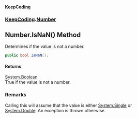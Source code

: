 #### [KeepCoding](index.md 'index')
### [KeepCoding](KeepCoding.md 'KeepCoding').[Number](KeepCoding_Number.md 'KeepCoding.Number')
## Number.IsNaN() Method
Determines if the value is not a number.  
```csharp
public bool IsNaN();
```
#### Returns
[System.Boolean](https://docs.microsoft.com/en-us/dotnet/api/System.Boolean 'System.Boolean')  
True if the value is not a number.
### Remarks
Calling this will assume that the value is either [System.Single](https://docs.microsoft.com/en-us/dotnet/api/System.Single 'System.Single') or [System.Double](https://docs.microsoft.com/en-us/dotnet/api/System.Double 'System.Double'). An exception is thrown otherwise.  
